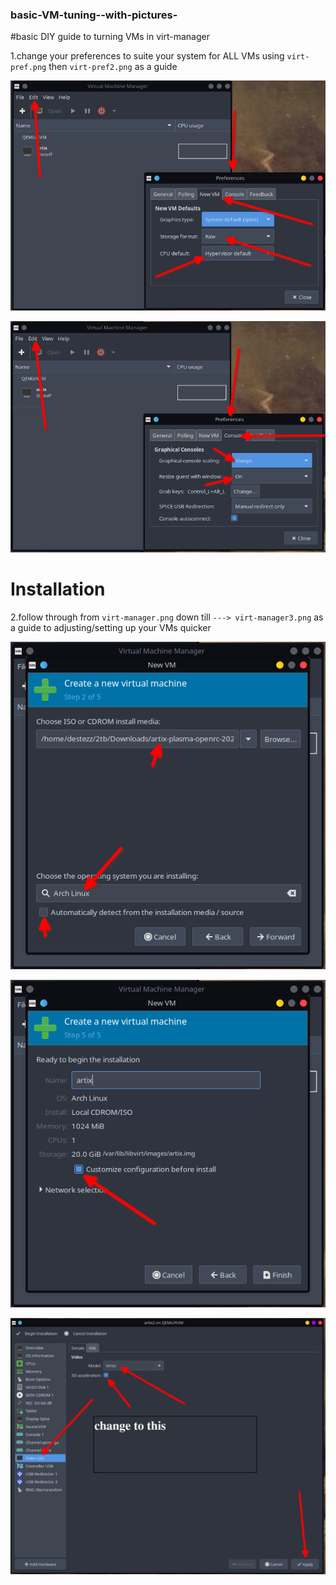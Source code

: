 ### basic-VM-tuning--with-pictures-
#basic DIY guide to turning VMs in virt-manager

1.change your preferences to suite your system for ALL VMs  using ``virt-pref.png`` then ``virt-pref2.png`` as a guide

![Open with other application](/virt-pref.png)

   ![Open with other application](/virt-pref2.png)



# Installation

2.follow through from ``virt-manager.png`` down till ``---> virt-manager3.png`` as a guide to adjusting/setting up your VMs quicker

![Open with other application](/virt-manager.png)

   ![Open with other application](/virt-manager2.png)

![Open with other application](/virt-manager3.png)
